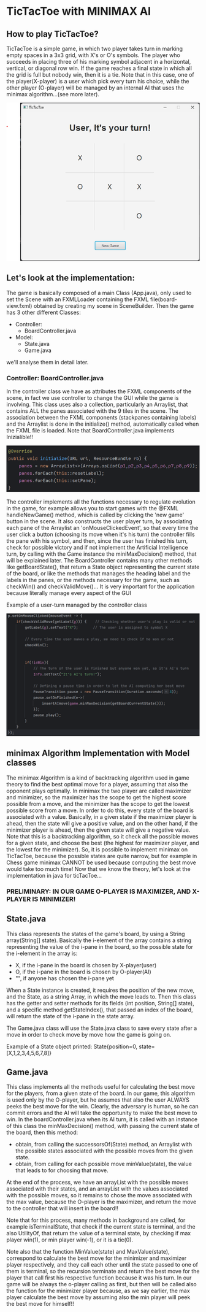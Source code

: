 # TicTacToe with MINIMAX AI

## How to play TicTacToe?
TicTacToe is a simple game, in which two player takes turn in marking empty spaces in a 3x3 grid,
with X's or O's symbols. The player who succeeds in placing three of his marking symbol adjacent in a horizontal,
vertical, or diagonal row win. If the game reaches a final state in which all the grid is full but nobody win,
then it is a tie.
Note that in this case, one of the player(X-player) is a user which pick every turn his choice, while the other player
(O-player) will be managed by an internal AI that uses the minimax algorithm...(see more later).

![](images/game-view.png)

## Let's look at the implementation:
The game is basically composed of a main Class (App.java), only used to set the Scene with an FXMLLoader
containing the FXML file(board-view.fxml) obtained by creating my scene in SceneBuilder.
Then the game has 3 other different Classes:
- Controller: 
    - BoardController.java 
- Model:
    - State.java
    - Game.java

we'll analyse them in detail later.

### Controller: BoardController.java
In the controller class we have as attributes the FXML components of the scene, in fact we use controller
to change the GUI while the game is involving. 
This class uses also a collection, particularly an Arraylist<Stackpane>, that contains ALL
the panes associated with the 9 tiles in the scene.
The association between the FXML components (stackpanes containing labels) and the Arraylist is done
in the initialize() method, automatically called when the FXML file is loaded.
Note that BoardController.java implements Inizialible!!

![](images/initialize().png)

The controller implements all the functions necessary to regulate evolution in the game, 
for example allows you to start games with the @FXML handleNewGame() method, which is called by clicking the
'new game' button in the scene.
It also constructs the user player turn, by associating each pane of the Arraylist an 'onMouseClickedEvent', so that every time
the user click a button (choosing its move when it's his turn) the controller fills the pane with his symbol, and then,
since the user has finished his turn, check for possible victory and if not implement the Artificial Intelligence turn,
by calling with the Game instance the miniMaxDecision() method, that will be explained later.
The BoardController contains many other methods like getBoardState(), that return a State object representing the current
state of the board, or like the methods that manages the heading label and the labels in the panes, or the methods
necessary for the game, such as checkWin() and checkValidMove()...
It is very important for the application because literally manage every aspect of the GUI

Example of a user-turn managed by the controller class

![](images/user-turns.png)

## minimax Algorithm Implementation with Model classes
The minimax Algorithm is a kind of backtracking algorithm used in game theory to find the best optimal move
for a player, assuming that also the opponent plays optimally.
In minimax the two player are called maximizer and minimizer, so the maximizer has the scope to
get the highest score possible from a move, and the minimizer has the scope to get the lowest
possible score from a move.
In order to do this, every state of the board is associated with a value. Basically, in a given state
if the maximizer player is ahead, then the state will give a positive value, and on the other hand, if the 
minimizer player is ahead, then the given state will give a negative value.
Note that this is a backtracking algorithm, so it check all the possible moves for a given state, and
choose the best (the highest for maximizer player, and the lowest for the minimizer). So, it is possible to implement
minimax on TicTacToe, because the possible states are quite narrow, but for example in Chess game minimax CANNOT be
used because computing the best move would take too much time!
Now that we know the theory, let's look at the implementation in java for ticTacToe...

### PRELIMINARY: IN OUR GAME O-PLAYER IS MAXIMIZER, AND X-PLAYER IS MINIMIZER!

## State.java
This class represents the states of the game's board, by using a String array(String[] state).
Basically the i-element of the array contains a string representing the value of the i-pane in the board,
so the possible state for the i-element in the array is:
- X, if the i-pane in the board is chosen by X-player(user)
- O, if the i-pane in the board is chosen by O-player(AI)
- "", if anyone has chosen the i-pane yet

When a State instance is created, it requires the position of the new move, and the State, as a string Array,
in which the move leads to.
Then this class has the getter and setter methods for its fields (int position, String[] state), and
a specific method getStateIndex(), that passed an index of the board, will return the state of the
i-pane in the state array.

The Game.java class will use the State.java class to save every state after a move in order to
check move by move how the game is going on.

Example of a State object printed:
State{position=0, state=[X,1,2,3,4,5,6,7,8]}

## Game.java
This class implements all the methods useful for calculating the best move for the players,
from a given state of the board.
In our game, this algorithm is used only by the O-player, but he assumes that also the user ALWAYS
peeks the best move for the win. Clearly, the adversary is human, so he can commit errors and the AI
will take the opportunity to make the best move to win.
In the boardController.java when its AI turn, it is called with an instance of this class the 
minMaxDecision() method, with passing the current state of the board, then this method:
- obtain, from calling the successorsOf(State) method, an Arraylist with the possible
states associated with the possible moves from the given state.
- obtain, from calling for each possible move minValue(state), the value that leads to for choosing that move.

At the end of the process, we have an arrayList with the possible moves associated with their states, and
an arrayList with the values associated with the possible moves, so it remains to chose the move associated
with the max value, because the O-player is the maximizer, and return the move to the controller that will
insert in the board!!

Note that for this process, many methods in background are called, for example isTerminalState, that
check if the current state is terminal, and the also UtilityOf, that return the value of a terminal state,
by checking if max player win(1), or min player win(-1), or it is a tie(0).

Note also that the function MinValue(state) and MaxValue(state), correspond to calculate the best move
for the minimizer and maximizer player respectively, and they call each other until the state passed 
to one of them is terminal, so the recursion terminate and return the best move for the player that call
first his respective function because it was his turn.
In our game will be always the o-player calling as first, but then will be called also the function
for the minimizer player because, as we say earlier, the max player calculate the best move by assuming
also the min player will peek the best move for himself!!